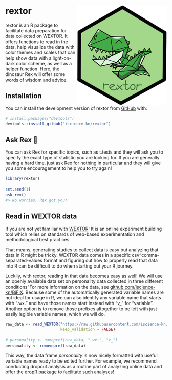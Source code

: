 
<!-- README.md is generated from README.Rmd. Please edit that file -->

# rextor <a href='https://iscience-kn.github.io/rextor/'><img src='man/figures/rextor_logo.png' align="right" /></a>

<!-- height="138" -->

rextor is an R package to facilitate data preparation for data collected
on WEXTOR. It offers functions to read in the data, help visualize the
data with color themes and scales that can help show data with a
light-on-dark color scheme, as well as a helper function. Here, the
dinosaur Rex will offer some words of wisdom and advice.

## Installation

You can install the development version of rextor from
[GitHub](https://github.com/) with:

``` r
# install.packages("devtools")
devtools::install_github("iscience-kn/rextor")
```

## Ask Rex 🦖

You can ask Rex for specific topics, such as t.tests and they will ask
you to specify the exact type of statistic you are looking for. If you
are generally having a hard time, just ask Rex for nothing in particular
and they will give you some encouragement to help you to try again!

``` r
library(rextor)

set.seed(1)
ask_rex()
#> No worries, Rex got you!
```

## Read in WEXTOR data

If you are not yet familiar with [WEXTOR](https://wextor.eu): It is an
online experiment building tool which relies on standards of web-based
experimentation and methodological best practices.

That means, generating studies to collect data is easy but analyzing
that data in R might be tricky. WEXTOR data comes in a specific
csv^comma-separated-values format and figuring out how to properly read
that data into R can be difficult to do when starting out your R
journey.

Luckily, with rextor, reading in that data becomes easy as well! We will
use an openly available data set on personality data collected in three
different conditions^For more information on the data, see
[github.com/iscience-kn/BiFiX](https://github.com/iscience-kn/BiFiX).
Because some of the automatically generated variable names are not ideal
for usage in R, we can also identify any variable name that starts with
“.wx.” and have those names start instead with “v\_” for “variable”.
Another option is to remove those prefixes altogether to be left with
just easily legible variable names, which we will do.

``` r
raw_data <- read_WEXTOR("https://raw.githubusercontent.com/iscience-kn/BiFiX/refs/heads/main/data/BiFiX_data.csv", 
                        keep_validation = FALSE)

# personality <- namepref(raw_data, ".wx.", "v_")
personality <- removepref(raw_data)
```

This way, the data frame *personality* is now nicely formatted with
useful variable names ready to be edited further. For example, we
recommend conducting dropout analysis as a routine part of analyzing
online data and offer the [dropR
package](https://iscience-kn.github.io/dropR/) to facilitate such
analyses!
